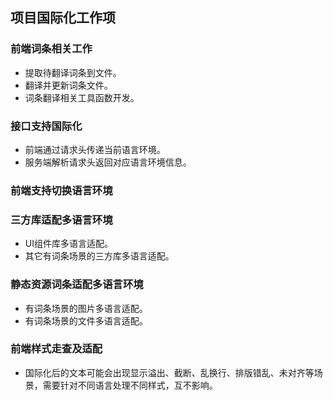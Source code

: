 ## 项目国际化工作项
### 前端词条相关工作
- 提取待翻译词条到文件。
- 翻译并更新词条文件。
- 词条翻译相关工具函数开发。
### 接口支持国际化
- 前端通过请求头传递当前语言环境。
- 服务端解析请求头返回对应语言环境信息。
### 前端支持切换语言环境
### 三方库适配多语言环境
- UI组件库多语言适配。
- 其它有词条场景的三方库多语言适配。
### 静态资源词条适配多语言环境
- 有词条场景的图片多语言适配。
- 有词条场景的文件多语言适配。
### 前端样式走查及适配
- 国际化后的文本可能会出现显示溢出、截断、乱换行、排版错乱、未对齐等场景，需要针对不同语言处理不同样式，互不影响。


